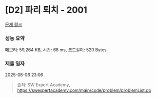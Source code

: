 # [D2] 파리 퇴치 - 2001 

[문제 링크](https://swexpertacademy.com/main/code/problem/problemDetail.do?contestProbId=AV5PzOCKAigDFAUq) 

### 성능 요약

메모리: 59,264 KB, 시간: 68 ms, 코드길이: 520 Bytes

### 제출 일자

2025-08-06 23:06



> 출처: SW Expert Academy, https://swexpertacademy.com/main/code/problem/problemList.do